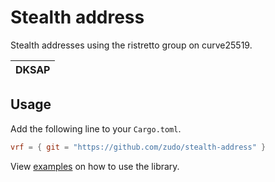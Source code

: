 # Stealth address

Stealth addresses using the ristretto group on curve25519.

| DKSAP |
|-|

## Usage

Add the following line to your `Cargo.toml`.

```toml
vrf = { git = "https://github.com/zudo/stealth-address" }
```

View [examples](examples) on how to use the library.
